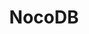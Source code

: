 ---
codehost: https://github.com/NocoDB/NocoDB
linkedin: https://linkedin.com/company/xgenecloud
logohandle: nocodb
sort: nocodb
title: NocoDB
twitter: https://x.com/NocoDB
website: https://nocodb.com/
youtube: https://youtube.com/channel/UCEnT8ZJfu2okT9D76wABCEA
---
